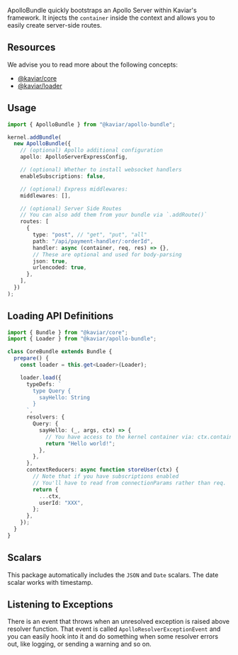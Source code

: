 ApolloBundle quickly bootstraps an Apollo Server within Kaviar's framework. It injects the `container` inside the context and allows you to easily create server-side routes.

## Resources

We advise you to read more about the following concepts:

- [@kaviar/core](https://github.com/kaviarjs/core)
- [@kaviar/loader](https://github.com/kaviarjs/loader)

## Usage

```typescript
import { ApolloBundle } from "@kaviar/apollo-bundle";

kernel.addBundle(
  new ApolloBundle({
    // (optional) Apollo additional configuration
    apollo: ApolloServerExpressConfig,

    // (optional) Whether to install websocket handlers
    enableSubscriptions: false,

    // (optional) Express middlewares:
    middlewares: [],

    // (optional) Server Side Routes
    // You can also add them from your bundle via `.addRoute()`
    routes: [
      {
        type: "post", // "get", "put", "all"
        path: "/api/payment-handler/:orderId",
        handler: async (container, req, res) => {},
        // These are optional and used for body-parsing
        json: true,
        urlencoded: true,
      },
    ],
  })
);
```

## Loading API Definitions

```typescript
import { Bundle } from "@kaviar/core";
import { Loader } from "@kaviar/apollo-bundle";

class CoreBundle extends Bundle {
  prepare() {
    const loader = this.get<Loader>(Loader);

    loader.load({
      typeDefs: `
        type Query {
          sayHello: String
        }
      `,
      resolvers: {
        Query: {
          sayHello: (_, args, ctx) => {
            // You have access to the kernel container via: ctx.container
            return "Hello world!";
          },
        },
      },
      contextReducers: async function storeUser(ctx) {
        // Note that if you have subscriptions enabled
        // You'll have to read from connectionParams rather than req.
        return {
          ...ctx,
          userId: "XXX",
        };
      },
    });
  }
}
```

## Scalars

This package automatically includes the `JSON` and `Date` scalars. The date scalar works with timestamp.

## Listening to Exceptions

There is an event that throws when an unresolved exception is raised above resolver function. That event is called `ApolloResolverExceptionEvent` and you can easily hook into it and do something when some resolver errors out, like logging, or sending a warning and so on.
